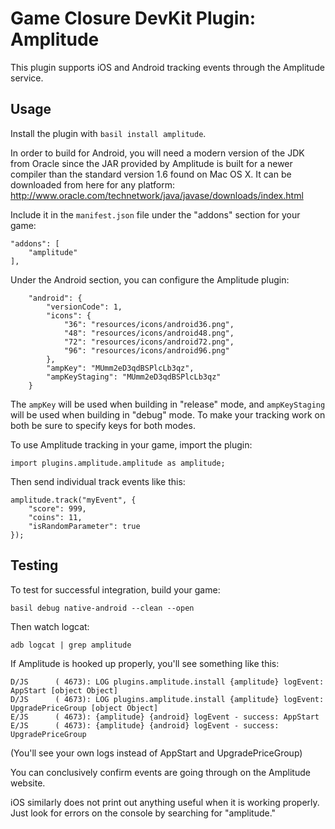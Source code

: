# Game Closure DevKit Plugin: Amplitude

This plugin supports iOS and Android tracking events through the Amplitude service.

## Usage

Install the plugin with `basil install amplitude`.

In order to build for Android, you will need a modern version of the JDK from Oracle
since the JAR provided by Amplitude is built for a newer compiler than the standard
version 1.6 found on Mac OS X.  It can be downloaded from here for any platform:
http://www.oracle.com/technetwork/java/javase/downloads/index.html

Include it in the `manifest.json` file under the "addons" section for your game:

~~~
"addons": [
	"amplitude"
],
~~~

Under the Android section, you can configure the Amplitude plugin:

~~~
	"android": {
		"versionCode": 1,
		"icons": {
			"36": "resources/icons/android36.png",
			"48": "resources/icons/android48.png",
			"72": "resources/icons/android72.png",
			"96": "resources/icons/android96.png"
		},
		"ampKey": "MUmm2eD3qdBSPlcLb3qz",
		"ampKeyStaging": "MUmm2eD3qdBSPlcLb3qz"
	}
~~~

The `ampKey` will be used when building in "release" mode, and `ampKeyStaging`
will be used when building in "debug" mode.  To make your tracking work on both
be sure to specify keys for both modes.

To use Amplitude tracking in your game, import the plugin:

~~~
import plugins.amplitude.amplitude as amplitude;
~~~

Then send individual track events like this:

~~~
amplitude.track("myEvent", {
	"score": 999,
	"coins": 11,
	"isRandomParameter": true
});
~~~

## Testing

To test for successful integration, build your game:

~~~
basil debug native-android --clean --open
~~~

Then watch logcat:

~~~
adb logcat | grep amplitude
~~~

If Amplitude is hooked up properly, you'll see something like this:

~~~
D/JS      ( 4673): LOG plugins.amplitude.install {amplitude} logEvent:  AppStart [object Object]
D/JS      ( 4673): LOG plugins.amplitude.install {amplitude} logEvent:  UpgradePriceGroup [object Object]
E/JS      ( 4673): {amplitude} {android} logEvent - success: AppStart 
E/JS      ( 4673): {amplitude} {android} logEvent - success: UpgradePriceGroup
~~~

(You'll see your own logs instead of AppStart and UpgradePriceGroup)

You can conclusively confirm events are going through on the Amplitude website.

iOS similarly does not print out anything useful when it is working properly.  Just look for errors on the console by searching for "amplitude."
